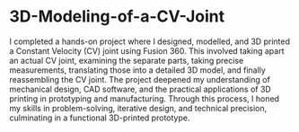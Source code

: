 # 3D-Modeling-of-a-CV-Joint
I completed a hands-on project where I designed, modelled, and 3D printed a Constant Velocity (CV) joint using Fusion 360. This involved taking apart an actual CV joint, examining the separate parts, taking precise measurements, translating those into a detailed 3D model, and finally reassembling the CV joint. The project deepened my understanding of mechanical design, CAD software, and the practical applications of 3D printing in prototyping and manufacturing. Through this process, I honed my skills in problem-solving, iterative design, and technical precision, culminating in a functional 3D-printed prototype.
